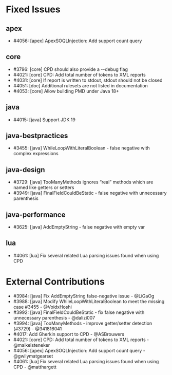 # Fixed Issues

## apex
- #4056: [apex] ApexSOQLInjection: Add support count query

## core
- #3796: [core] CPD should also provide a --debug flag
- #4021: [core] CPD: Add total number of tokens to XML reports
- #4031: [core] If report is written to stdout, stdout should not be closed
- #4051: [doc] Additional rulesets are not listed in documentation
- #4053: [core] Allow building PMD under Java 18+

## java
- #4015: [java] Support JDK 19

## java-bestpractices
- #3455: [java] WhileLoopWithLiteralBoolean - false negative with complex expressions

## java-design
- #3729: [java] TooManyMethods ignores “real” methods which are named like getters or setters
- #3949: [java] FinalFieldCouldBeStatic - false negative with unnecessary parenthesis

## java-performance
- #3625: [java] AddEmptyString - false negative with empty var

## lua
- #4061: [lua] Fix several related Lua parsing issues found when using CPD

# External Contributions

- #3984: [java] Fix AddEmptyString false-negative issue - @LiGaOg
- #3988: [java] Modify WhileLoopWithLiteralBoolean to meet the missing case #3455 - @VoidxHoshi
- #3992: [java] FinalFieldCouldBeStatic - fix false negative with unnecessary parenthesis - @dalizi007
- #3994: [java] TooManyMethods - improve getter/setter detection (#3729) - @341816041
- #4017: Add Gherkin support to CPD - @ASBrouwers
- #4021: [core] CPD: Add total number of tokens to XML reports - @maikelsteneker
- #4056: [apex] ApexSOQLInjection: Add support count query - @gwilymatgearset
- #4061: [lua] Fix several related Lua parsing issues found when using CPD - @matthargett
